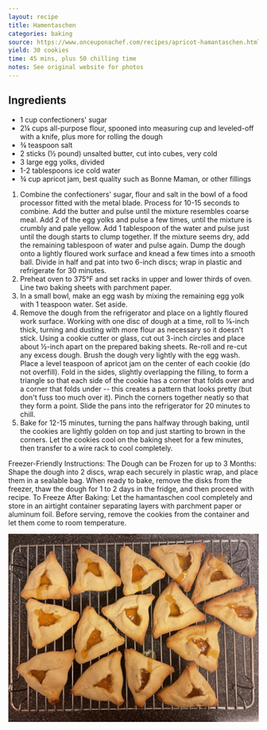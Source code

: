 ```yaml
---
layout: recipe
title: Hamentaschen
categories: baking
source: https://www.onceuponachef.com/recipes/apricot-hamantaschen.html
yield: 30 cookies
time: 45 mins, plus 50 chilling time
notes: See original website for photos
---
```

## Ingredients

* 1 cup confectioners' sugar
* 2¼ cups all-purpose flour, spooned into measuring cup and leveled-off with a knife, plus more for rolling the dough
* ¾ teaspoon salt
* 2 sticks (½ pound) unsalted butter, cut into cubes, very cold
* 3 large egg yolks, divided
* 1-2 tablespoons ice cold water
* ¾ cup apricot jam, best quality such as Bonne Maman, or other fillings





1. Combine the confectioners' sugar, flour and salt in the bowl of a food processor fitted with the metal blade. Process for 10-15 seconds to combine. Add the butter and pulse until the mixture resembles coarse meal. Add 2 of the egg yolks and pulse a few times, until the mixture is crumbly and pale yellow. Add 1 tablespoon of the water and pulse just until the dough starts to clump together. If the mixture seems dry, add the remaining tablespoon of water and pulse again. Dump the dough onto a lightly floured work surface and knead a few times into a smooth ball. Divide in half and pat into two 6-inch discs; wrap in plastic and refrigerate for 30 minutes.
2. Preheat oven to 375°F and set racks in upper and lower thirds of oven. Line two baking sheets with parchment paper.
3. In a small bowl, make an egg wash by mixing the remaining egg yolk with 1 teaspoon water. Set aside.
4. Remove the dough from the refrigerator and place on a lightly floured work surface. Working with one disc of dough at a time, roll to ⅛-inch thick, turning and dusting with more flour as necessary so it doesn't stick. Using a cookie cutter or glass, cut out 3-inch circles and place about ½-inch apart on the prepared baking sheets. Re-roll and re-cut any excess dough. Brush the dough very lightly with the egg wash. Place a level teaspoon of apricot jam on the center of each cookie (do not overfill). Fold in the sides, slightly overlapping the filling, to form a triangle so that each side of the cookie has a corner that folds over and a corner that folds under -- this creates a pattern that looks pretty (but don't fuss too much over it). Pinch the corners together neatly so that they form a point. Slide the pans into the refrigerator for 20 minutes to chill.
5. Bake for 12-15 minutes, turning the pans halfway through baking, until the cookies are lightly golden on top and just starting to brown in the corners. Let the cookies cool on the baking sheet for a few minutes, then transfer to a wire rack to cool completely.

Freezer-Friendly Instructions: The Dough can be Frozen for up to 3 Months: Shape the dough into 2 discs, wrap each securely in plastic wrap, and place them in a sealable bag. When ready to bake, remove the disks from the freezer, thaw the dough for 1 to 2 days in the fridge, and then proceed with recipe. To Freeze After Baking: Let the hamantaschen cool completely and store in an airtight container separating layers with parchment paper or aluminum foil. Before serving, remove the cookies from the container and let them come to room temperature.

![](/images/img_3058.jpeg)